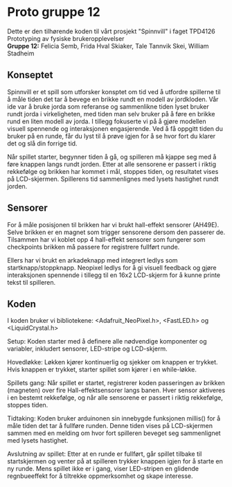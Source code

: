 # Proto gruppe 12

Dette er den tilhørende koden til vårt prosjekt "Spinnvill" i faget TPD4126 Prototyping av fysiske brukeropplevelser <br />
**Gruppe 12:** Felicia Semb, Frida Hval Skiaker, Tale Tannvik Skei, William Stadheim

## Konseptet
Spinnvill er et spill som utforsker konsptet om tid ved å utfordre spillerne til å måle tiden det tar å bevege en brikke rundt en modell av jordkloden. Vår ide var å bruke jorda som referanse og sammenlikne tiden lyset bruker rundt jorda i virkeligheten, med tiden man selv bruker på å føre en brikke rund en liten modell av jorda. I tillegg fokuserte vi på å gjøre modellen visuell spennende og interaksjonen engasjerende. Ved å få oppgitt tiden du bruker på en runde, får du lyst til å prøve igjen for å se hvor fort du klarer det og slå din forrige tid. 

Når spillet starter, begynner tiden å gå, og spilleren må kjappe seg med å føre knappen langs rundt jorden. Etter at alle sensorene er passert i riktig rekkefølge og brikken har kommet i mål, stoppes tiden, og resultatet vises på LCD-skjermen. Spillerens tid sammenlignes med lysets hastighet rundt jorden.

## Sensorer
For å måle posisjonen til brikken har vi brukt hall-effekt sensorer (AH49E). Selve brikken er en magnet som trigger sensorene dersom den passerer de. Tilsammen har vi koblet opp 4 hall-effekt sensorer som fungerer som checkpoints brikken må passere for registrere fullført runde. 

Ellers har vi brukt en arkadeknapp med integrert ledlys som startknapp/stoppknapp. Neopixel ledlys for å gi visuell feedback og gjøre interaksjonen spennende i tillegg til en 16x2 LCD-skjerm for å kunne printe tekst til spilleren. 

## Koden
I koden bruker vi bibliotekene: <Adafruit_NeoPixel.h>, <FastLED.h> og <LiquidCrystal.h> 

Setup: Koden starter med å definere alle nødvendige komponenter og variabler, inkludert sensorer, LED-stripe og LCD-skjerm.

Hovedløkke: Løkken kjører kontinuerlig og sjekker om knappen er trykket. Hvis knappen er trykket, starter spillet som kjører i en while-løkke.

Spillets gang: Når spillet er startet, registrerer koden passeringen av brikken (magneten) over fire Hall-effektsensorer langs banen. Hver sensor aktiveres i en bestemt rekkefølge, og når alle sensorene er passert i riktig rekkefølge, stoppes tiden.

Tidtaking: Koden bruker arduinonen sin innebygde funksjonen millis() for å måle tiden det tar å fullføre runden. Denne tiden vises på LCD-skjermen sammen med en melding om hvor fort spilleren beveget seg sammenlignet med lysets hastighet.

Avslutning av spillet: Etter at en runde er fullført, går spillet tilbake til startskjermen og venter på at spilleren trykker knappen igjen for å starte en ny runde. Mens spillet ikke er i gang, viser LED-stripen en glidende regnbueeffekt for å tiltrekke oppmerksomhet og skape interesse.




